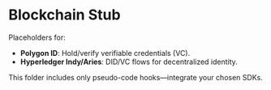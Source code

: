 # Blockchain Stub

Placeholders for:
- **Polygon ID**: Hold/verify verifiable credentials (VC).
- **Hyperledger Indy/Aries**: DID/VC flows for decentralized identity.

This folder includes only pseudo-code hooks—integrate your chosen SDKs.
